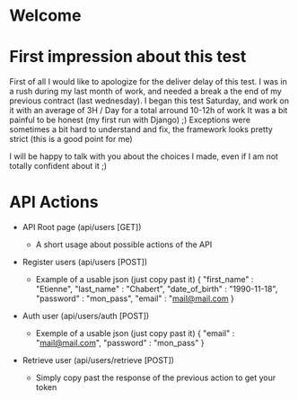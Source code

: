 # Welcome

# First impression about this test
First of all I would like to apologize for the deliver delay of this test.
I was in a rush during my last month of work, and needed a break a the end of my previous contract (last wednesday).
I began this test Saturday, and work on it with an average of 3H / Day for a total arround 10-12h of work
It was a bit painful to be honest (my first run with Django) ;) Exceptions were sometimes a bit hard to understand and fix, the framework looks pretty strict (this is a good point for me)

I will be happy to talk with you about the choices I made, even if I am not totally confident about it ;) 

# API Actions
* API Root page (api/users [GET])
    * A short usage about possible actions of the API

* Register users (api/users [POST])
    * Example of a usable json (just copy past it)
{ "first_name" : "Etienne", "last_name" : "Chabert", "date_of_birth" : "1990-11-18", "password" : "mon_pass", "email" : "mail@mail.com }

* Auth user (api/users/auth [POST])
    * Exemple of a usable json (just copy past it)
{ "email" : "mail@mail.com", "password" : "mon_pass" }

* Retrieve user (api/users/retrieve [POST])
    * Simply copy past the response of the previous action to get your token
